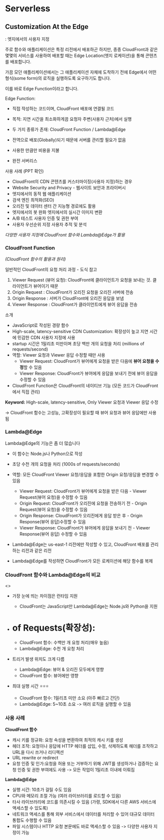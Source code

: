 # Serverless


## Customization At the Edge

: 엣지에서의 사용자 지정

주로 함수와 애플리케이션은 특정 리전에서 배포하곤 하지만, 종종 CloudFront과 같은 몇몇의 서비스를 사용하여 배포할 때는 Edge Location(엣지 로케이션)을 통해 콘텐츠를 배포합니다.

가끔 모던 애플리케이션에서는 그 애플리케이션 자체에 도착하기 전에 Edge에서 어떤 형식(some form)의 로직을 실행하도록 요구하기도 합니다.

이를 바로 Edge Function이라고 합니다.

Edge Function:

- 직접 작성하는 코드이며, CloudFront 배포에 연결될 코드
- 목적: 지연 시간을 최소화하게끔 요청자 주변(사용자 근처)에서 실행
- 두 가지 종류가 존재: CloudFront Function / Lambda@Edge
- 전역으로 배포(Globally)되기 때문에 서버를 관리할 필요가 없음

- 사용한 만큼만 비용을 지불
- 완전 서버리스

사용 사례 (PPT 확인)

- CloudFront의 CDN 콘텐츠를 커스터마이징(사용자 지정)하는 경우
- Website Security and Privacy - 웹사이트 보안과 프라이버시
- 엣지에서의 동적 웹 애플리케이션
- 검색 엔진 최적화(SEO)
- 오리진 및 데이터 센터 간 지능형 경로에도 활용
- 엣지에서의 봇 완화 엣지에서의 실시간 이미지 변환
- A/B 테스트 사용자 인증 및 권한 부여
- 사용자 우선순위 지정 사용자 추적 및 분석

*다양한 사용자 지정에 CloudFront 함수와 Lambda@Edge가 활용*

### CloudFront Function

*(CloudFront 함수의 활용과 원리)*

일반적인 CloudFront의 요청 처리 과정 - 도식 참고

1. Viewer Request (뷰어 요청): CloudFront에 클라이언트가 요청을 보내는 것. 클라이언트가 뷰어이기 때문
2. Origin Request : CloudFront가 오리진 요청을 오리진 서버에 전송
3. Origin Response : 서버가 CloudFront에 오리진 응답을 보냄
4. Viewer Response : CloudFront가 클라이언트에게 뷰어 응답을 전송

소개

- JavaScript로 작성된 경량 함수
- High-scale, latency-sensitive CDN Customization: 확장성이 높고 지연 시간에 민감한 CDN 사용자 지정에 사용
- startup 시간은 1밀리초 미만이며 초당 백만 개의 요청을 처리 (millions of requests/second)
- 역할: Viewer 요청과 Viewer 응답 수정할 때만 사용
    - Viewer Request: CloudFront가 뷰어에게 요청을 받은 다음에 **뷰어 요청을 수정**할 수 있음
    - Viewer Response: CloudFront가 뷰어에게 응답을 보내기 전에 뷰어 응답을 수정할 수 있음
- CloudFront Function은 CloudFront의 네이티브 기능 (모든 코드가 CloudFront에서 직접 관리)

**Keyword:** High-scale, latency-sensitive, Only Viewer 요청과 Viewer 응답 수정

→ CloudFront 함수는 고성능, 고확장성이 필요할 때 뷰어 요청과 뷰어 응답에만 사용됨

### Lambda@Edge

Lambda@Edge의 기능은 좀 더 많습니다

- 이 함수는 Node.js나 Python으로 작성
- 초당 수천 개의 요청을 처리 (1000s of requests/seconds)

- 역할: 모든 CloudFront Viewer 요청/응답을 포함한 Origin 요청/응답을 변경할 수 있음
    - Viewer Request: CloudFront가 뷰어에게 요청을 받은 다음 - Viewer Request(뷰어 요청)을 수정할 수 있음
    - Origin Request: CloudFront가 오리진에 요청을 전송하기 전 - Origin Request(뷰어 요청)을 수정할 수 있음
    - Origin Response: CloudFront가 오리진에게 응답 받은 후 - Origin Response(뷰어 응답)수정할 수 있음
    - Viewer Response: CloudFront가 뷰어에게 응답을 보내기 전 - Viewer Response(뷰어 응답) 수정할 수 있음


- Lambda@Edge는 us-east-1 리전에만 작성할 수 있고, CloudFront 배포를 관리하는 리전과 같은 리전
- Lambda@Edge를 작성하면 CloudFront가 모든 로케이션에 해당 함수를 복제


### CloudFront 함수와 Lambda@Edge의 비교

<<table>>

- 가장 눈에 띄는 차이점은 런타임 지원
  - CloudFront는 JavaScript만 Lambda@Edge는 Node.js와 Python을 지원

- # of Requests(확장성): 
  - CloudFront 함수: 수백만 개 요청 처리(매우 높음)
  - Lambda@Edge: 수천 개 요청 처리

- 트리거 발생 위치도 크게 다름
  - Lambda@Edge: 뷰어 & 오리진 모두에게 영향
  - CloudFront 함수: 뷰어에만 영향

- 최대 실행 시간 ⭐️⭐️⭐️
  - CloudFront 함수: 1밀리초 미만 소요 (아주 빠르고 간단)
  - Lambda@Edge: 5~10초 소요 -> 여러 로직을 실행할 수 있음


### 사용 사례

**CloudFront 함수**
  - 캐시 키를 정규화: 요청 속성을 변환하여 최적의 캐시 키를 생성
  - 헤더 조작: 요청이나 응답에 HTTP 헤더를 삽입, 수정, 삭제하도록 헤더를 조작하고 URL을 다시 쓰거나 리디렉션
  - URL rewrite or redirect
  - 요청 인증 및 인가:요청을 허용 또는 거부하기 위해 JWT를 생성하거나 검증하는 요청 인증 및 권한 부여에도 사용
  -> 모든 작업이 1밀리초 이내에 이뤄짐


**Lambda@Edge**
  - 실행 시간: 10초가 걸릴 수도 있음
  - CPU와 메모리 조절 가능 (여러 라이브러리를 로드할 수 있음)
  - 타사 라이브러리에 코드를 의존시킬 수 있음 (가령, SDK에서 다른 AWS 서비스에 액세스할 수 있도록)
  - 네트워크 액세스를 통해 외부 서비스에서 데이터를 처리할 수 있어 대규모 데이터 통합도 수행할 수 있음
  - 파일 시스템이나 HTTP 요청 본문에도 바로 액세스할 수 있음 -> 다양한 사용자 지정이 가능
